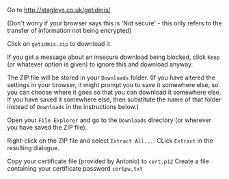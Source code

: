 Go to http://stagleys.co.uk/getidmis/

(Don't worry if your browser says this is 'Not secure' - this only refers to the transfer of information not being encrypted)

Click on `getidmis.zip` to download it.

If you get a message about an insecure download being blocked, click `Keep` (or whatever option is given) to ignore this and download anyway.

The ZIP file will be stored in your `Downloads` folder. (If you have
altered the settings in your browser, it might prompt you to save it
somewhere else, so you can choose where it goes so that you can
download it somewhere else. If you have saved it somewhere else, then
substitute the name of that folder instead of `Downloads` in the
instructions below.)

Open your `File Explorer` and go to the `Downloads` directory (or wherever you have saved the ZIP file).

Right-click on the ZIP file and select `Extract All...`. CLick `Extract` in the resulting dialogue.

Copy your certificate file (provided by Antonio) to `cert.p12`
Create a file containing your certificate password `certpw.txt`

